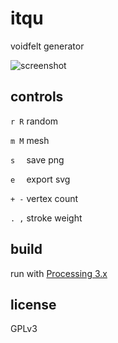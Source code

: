 # itqu

voidfelt generator

![screenshot](https://raw.githubusercontent.com/eelfroth/voidscribble/master/screenshot.png)

## controls

`r R`  random

`m M`  mesh


`s  `  save png

`e  `  export svg


`+ -`  vertex count

`. ,`  stroke weight

## build

run with [Processing 3.x](https://processing.org/download/)

## license

GPLv3
